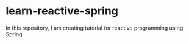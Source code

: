 # learn-reactive-spring
In this repository, I am creating tutorial for reactive programming using Spring
